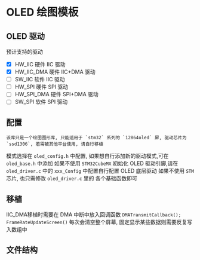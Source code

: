 # OLED 绘图模板

## OLED 驱动
预计支持的驱动
* [x]   HW_IIC              硬件 IIC 驱动
* [x]   HW_IIC_DMA          硬件 IIC+DMA 驱动
* [ ]   SW_IIC              软件 IIC 驱动
* [ ]   HW_SPI              硬件 SPI 驱动
* [ ]   HW_SPI_DMA          硬件 SPI+DMA 驱动
* [ ]   SW_SPI              软件 SPI 驱动

## 配置
	该库只是一个绘图图形库, 只能适用于 `stm32` 系列的 `12864oled` 屏, 驱动芯片为 `ssd1306`, 若需被其他平台使用, 请自行移植
模式选择在 `oled_config.h` 中配置, 如果想自行添加新的驱动模式,可在 `oled_base.h` 中添加
如果不使用 `STM32CubeMX` 初始化 OLED 驱动引脚,请在 `oled_driver.c` 中的 `xxx_Config` 中配置自行配置 OLED 底层驱动
如果不使用 `STM` 芯片, 也只需修改 `oled_driver.c` 里的 各个基础函数即可

## 移植
IIC_DMA移植时需要在 DMA 中断中放入回调函数 `DMATransmitCallback();`
`FrameRateUpdateScreen()` 每次会清空整个屏幕, 固定显示某些数据则需要反复写入数组中




## 文件结构

